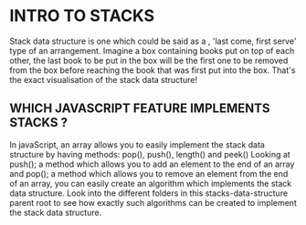 # INTRO TO STACKS

Stack data structure is one which could be said as a , 'last come, first serve' type of an arrangement. Imagine a box containing books put on top of each other, the last book to be put in the box will be the first one to be removed from the box before reaching the book that was first put into the box. That's the exact visualisation of the stack data structure!

## WHICH JAVASCRIPT FEATURE IMPLEMENTS STACKS ?

In javaScript, an array allows you to easily implement the stack data structure by having methods: pop(), push(), length() and peek()
Looking at push(); a method which allows you to add an element to the end of an array and pop(); a method which allows you to remove an element from the end of an array, you can easily create an algorithm which implements the stack data structure.
Look into the different folders in this stacks-data-structure parent root to see how exactly such algorithms can be created to implement the stack data structure.